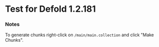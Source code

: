 # Test for Defold 1.2.181

### Notes

To generate chunks right-click on `/main/main.collection` and click "Make Chunks".
